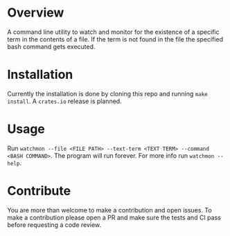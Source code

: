 # Overview

A command line utility to watch and monitor for the existence of a specific term in the contents of a file. If the term is not found in the file the specified bash command gets executed.

# Installation

Currently the installation is done by cloning this repo and running `make install`. A `crates.io` release is planned.

# Usage

Run `watchmon --file <FILE PATH> --text-term <TEXT TERM> --command <BASH COMMAND>`. The program will run forever. For more info run `watchmon --help`.

# Contribute

You are more than welcome to make a contribution and open issues. To make a contribution please open a PR and make sure the tests and CI pass before requesting a code review.
